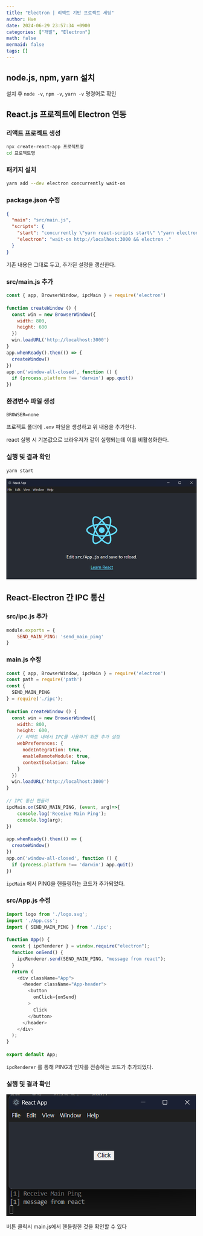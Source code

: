 ```yaml
---
title: "Electron | 리액트 기반 프로젝트 세팅"
author: Hve
date: 2024-06-29 23:57:34 +0900
categories: ["개발", "Electron"]
math: false
mermaid: false
tags: []
---
```


## node.js, npm, yarn 설치

설치 후 `node -v`, `npm -v`, `yarn -v` 명령어로 확인

## React.js 프로젝트에 Electron 연동

### 리액트 프로젝트 생성

```bash
npx create-react-app 프로젝트명
cd 프로젝트명
```

### 패키지 설치

```bash
yarn add --dev electron concurrently wait-on
```

### package.json 수정

```json
{
  "main": "src/main.js",
  "scripts": {
    "start": "concurrently \"yarn react-scripts start\" \"yarn electron\" ",
    "electron": "wait-on http://localhost:3000 && electron ."
  }
}
```

기존 내용은 그대로 두고, 추가된 설정을 갱신한다.

### src/main.js 추가

```js
const { app, BrowserWindow, ipcMain } = require('electron')

function createWindow () { 
  const win = new BrowserWindow({ 
    width: 800, 
    height: 600
  })
  win.loadURL('http://localhost:3000')
}
app.whenReady().then(() => { 
  createWindow() 
}) 
app.on('window-all-closed', function () { 
  if (process.platform !== 'darwin') app.quit() 
})
```

### 환경변수 파일 생성

```
BROWSER=none
```

프로젝트 폴더에 `.env` 파일을 생성하고 위 내용을 추가한다.

react 실행 시 기본값으로 브라우저가 같이 실행되는데 이를 비활성화한다.

### 실행 및 결과 확인

```
yarn start
```

![text](/assets/img/electron/react-01.png)

## React-Electron 간 IPC 통신

### src/ipc.js 추가

```js
module.exports = {
    SEND_MAIN_PING: 'send_main_ping'
}
```

### main.js 수정

```js
const { app, BrowserWindow, ipcMain } = require('electron') 
const path = require('path') 
const { 
  SEND_MAIN_PING 
} = require('./ipc'); 

function createWindow () { 
  const win = new BrowserWindow({ 
    width: 800, 
    height: 600,
    // 리액트 내에서 IPC를 사용하기 위한 추가 설정
    webPreferences: { 
      nodeIntegration: true,
      enableRemoteModule: true,
      contextIsolation: false
    } 
  }) 
  win.loadURL('http://localhost:3000')
} 

// IPC 통신 핸들러
ipcMain.on(SEND_MAIN_PING, (event, arg)=>{ 
    console.log('Receive Main Ping');
    console.log(arg);
})

app.whenReady().then(() => { 
  createWindow() 
}) 
app.on('window-all-closed', function () { 
  if (process.platform !== 'darwin') app.quit() 
})
```

`ipcMain` 에서 PING을 핸들링하는 코드가 추가되었다.

### src/App.js 수정

```js
import logo from './logo.svg';
import './App.css';
import { SEND_MAIN_PING } from './ipc'; 

function App() {
  const { ipcRenderer } = window.require("electron");
  function onSend() {
    ipcRenderer.send(SEND_MAIN_PING, "message from react");
  }
  return (
    <div className="App">
      <header className="App-header">
        <button
          onClick={onSend}
        >
          Click
        </button>
      </header>
    </div>
  );
}

export default App;
```

`ipcRenderer` 를 통해 PING과 인자를 전송하는 코드가 추가되었다.

### 실행 및 결과 확인

![text](/assets/img/electron/react-02.png)

버튼 클릭시 main.js에서 핸들링한 것을 확인할 수 있다